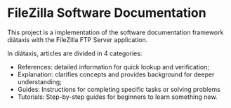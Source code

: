 # FileZilla Software Documentation

This project is a implementation of the software documentation framework diátaxis with the FileZilla FTP Server application.

In diátaxis, articles are divided in 4 categories:

* References: detailed information for quick lookup and verification;
* Explanation: clarifies concepts and provides background for deeper understanding;
* Guides: Instructions for completing specific tasks or solving problems
* Tutorials: Step-by-step guides for beginners to learn something new.

